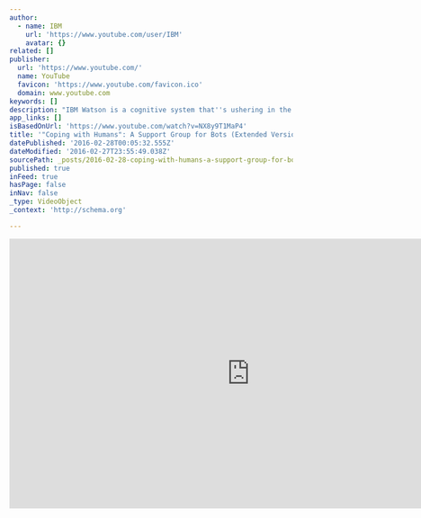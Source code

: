 ```yaml
---
author:
  - name: IBM
    url: 'https://www.youtube.com/user/IBM'
    avatar: {}
related: []
publisher:
  url: 'https://www.youtube.com/'
  name: YouTube
  favicon: 'https://www.youtube.com/favicon.ico'
  domain: www.youtube.com
keywords: []
description: "IBM Watson is a cognitive system that''s ushering in the new era of cognitive business. Recently, a group of battered science fiction bots spoke about their yen to take over the world and their dislike for working with humans. Unlike them, Watson works with humans to outthink competitors, challenges, limits."
app_links: []
isBasedOnUrl: 'https://www.youtube.com/watch?v=NX8y9T1MaP4'
title: '"Coping with Humans": A Support Group for Bots (Extended Version)'
datePublished: '2016-02-28T00:05:32.555Z'
dateModified: '2016-02-27T23:55:49.038Z'
sourcePath: _posts/2016-02-28-coping-with-humans-a-support-group-for-bots-extended-ver.md
published: true
inFeed: true
hasPage: false
inNav: false
_type: VideoObject
_context: 'http://schema.org'

---
```

<iframe src="https://cdn.embedly.com/widgets/media.html?src=https%3A%2F%2Fwww.youtube.com%2Fembed%2FNX8y9T1MaP4%3Ffeature%3Doembed&amp;url=https%3A%2F%2Fwww.youtube.com%2Fwatch%3Fv%3DNX8y9T1MaP4&amp;image=https%3A%2F%2Fi.ytimg.com%2Fvi%2FNX8y9T1MaP4%2Fhqdefault.jpg&amp;key=b7d04c9b404c499eba89ee7072e1c4f7&amp;type=text%2Fhtml&amp;schema=youtube" width="854" height="480" scrolling="no" frameborder="0" allowfullscreen="allowfullscreen" style=""></iframe>